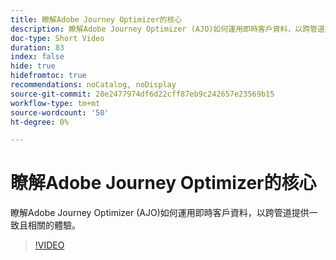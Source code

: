 ```yaml
---
title: 瞭解Adobe Journey Optimizer的核心
description: 瞭解Adobe Journey Optimizer (AJO)如何運用即時客戶資料，以跨管道提供一致且相關的體驗。
doc-type: Short Video
duration: 83
index: false
hide: true
hidefromtoc: true
recommendations: noCatalog, noDisplay
source-git-commit: 28e2477974df6d22cff87eb9c242657e23569b15
workflow-type: tm+mt
source-wordcount: '50'
ht-degree: 0%

---
```



# 瞭解Adobe Journey Optimizer的核心

瞭解Adobe Journey Optimizer (AJO)如何運用即時客戶資料，以跨管道提供一致且相關的體驗。

<!-- 62_S522_3442522_82_understanding-the-core-of-adobe-journey-optimizer -->
>[!VIDEO](https://video.tv.adobe.com/v/3460497/?learn=on&enablevpops=true&captions=chi_hant)
